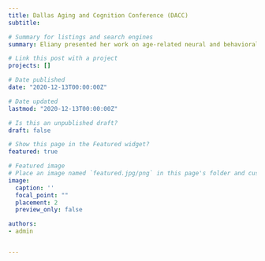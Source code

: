 ```yaml
---
title: Dallas Aging and Cognition Conference (DACC)
subtitle:

# Summary for listings and search engines
summary: Eliany presented her work on age-related neural and behavioral shifts of navigation strategy at the Dallas Aging and Cognition Conference on February 25th, 2023

# Link this post with a project
projects: []

# Date published
date: "2020-12-13T00:00:00Z"

# Date updated
lastmod: "2020-12-13T00:00:00Z"

# Is this an unpublished draft?
draft: false

# Show this page in the Featured widget?
featured: true

# Featured image
# Place an image named `featured.jpg/png` in this page's folder and customize its options here.
image: 
  caption: ''
  focal_point: ""
  placement: 2
  preview_only: false

authors:
- admin


---
```


